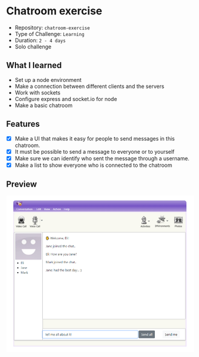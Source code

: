 # Chatroom exercise

- Repository: `chatroom-exercise`
- Type of Challenge: `Learning`
- Duration: `2 - 4 days`
- Solo challenge

## What I learned 
- Set up a node environment
- Make a connection between different clients and the servers
- Work with sockets
- Configure express and socket.io for node
- Make a basic chatroom

## Features
- [x] Make a UI that makes it easy for people to send messages in this chatroom.
- [x] It must be possible to send a message to everyone or to yourself
- [x] Make sure we can identify who sent the message through a username.
- [x] Make a list to show everyone who is connected to the chatroom

## Preview
![Chatroom](./img/chatroom.png)
